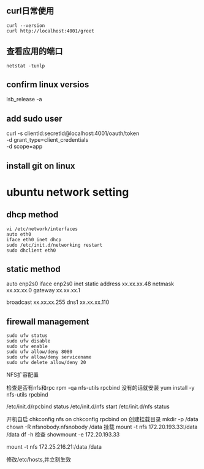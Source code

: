 ﻿## curl日常使用
````
curl --version
curl http://localhost:4001/greet
````

## 查看应用的端口
````
netstat -tunlp

````

## confirm linux versios
lsb_release -a

## add sudo user


curl -s clientId:secretId@localhost:4001/oauth/token  \
 -d grant_type=client_credentials \
 -d scope=app

## install git on linux 


# ubuntu network setting

## dhcp method
```
vi /etc/network/interfaces
auto eth0
iface eth0 inet dhcp
sudo /etc/init.d/networking restart
sudo dhclient eth0
```

## static method
auto enp2s0
iface enp2s0 inet static
address xx.xx.xx.48
netmask xx.xx.xx.0
gateway xx.xx.xx.1

broadcast xx.xx.xx.255
dns1 xx.xx.xx.110

## firewall management
```
sudo ufw status
sudo ufw disable
sudo ufw enable
sudo ufw allow/deny 8080
sudo ufw allow/deny servicename
sudo ufw delete allow/deny 20
```


NFS扩容配置

检查是否有nfs和rpc
rpm -qa nfs-utils rpcbind
没有的话就安装
yum install -y nfs-utils rpcbind


/etc/init.d/rpcbind status
/etc/init.d/nfs start
/etc/init.d/nfs status

开机自启
chkconfig nfs on
chkconfig rpcbind on
创建挂载目录
mkdir -p /data
chown -R nfsnobody.nfsnobody /data
挂载
mount -t nfs 172.20.193.33:/data /data
df -h
检查
showmount -e 172.20.193.33


mount -t nfs 172.25.216.21:/data /data

修改/etc/hosts,并立刻生效